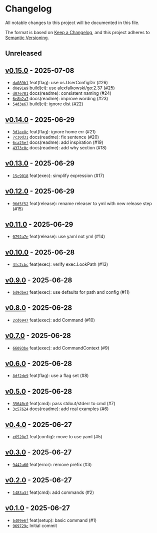 # Changelog

All notable changes to this project will be documented in this file.

The format is based on [Keep a Changelog](https://keepachangelog.com/en/1.0.0/), and this project adheres to [Semantic Versioning](https://semver.org/spec/v2.0.0.html).

## Unreleased

## [v0.15.0](https://github.com/alexfalkowski/tausch/releases/tag/v0.15.0) - 2025-07-08

- [`da089b1`](https://github.com/alexfalkowski/tausch/commit/da089b1849a15823c28e9248c95df6d214f83804) feat(flag): use os.UserConfigDir (#26)
- [`d0e91e9`](https://github.com/alexfalkowski/tausch/commit/d0e91e92a4d9d61ea8445568c35d187078548b83) build(ci): use alexfalkowski/go:2.37 (#25)
- [`d07e781`](https://github.com/alexfalkowski/tausch/commit/d07e781ac86b8cb1e548138824d2fa66d568d78e) docs(readme): consistent naming (#24)
- [`6e8b2a7`](https://github.com/alexfalkowski/tausch/commit/6e8b2a75c73fa32e09de9d65a565a889b88bdfcc) docs(readme): improve wording (#23)
- [`54d3e67`](https://github.com/alexfalkowski/tausch/commit/54d3e67863e8c43f5ad8caf42bf50739c016cd4e) build(ci): ignore dist (#22)

## [v0.14.0](https://github.com/alexfalkowski/tausch/releases/tag/v0.14.0) - 2025-06-29

- [`3d1ee8c`](https://github.com/alexfalkowski/tausch/commit/3d1ee8cd55f31fac6078dd2906ef6c143f89ba65) feat(flag): ignore home err (#21)
- [`7c30d31`](https://github.com/alexfalkowski/tausch/commit/7c30d3137a4ff296409a4e9e5f459afba7d8c4ae) docs(readme): fix sentence (#20)
- [`6ca25ef`](https://github.com/alexfalkowski/tausch/commit/6ca25ef0e67edd1f8bacbde545aba4e9673718d7) docs(readme): add inspiration (#19)
- [`4373c0c`](https://github.com/alexfalkowski/tausch/commit/4373c0c09e61e532ec8149dd5aa6e4ac4ba6d89d) docs(readme): add why section (#18)

## [v0.13.0](https://github.com/alexfalkowski/tausch/releases/tag/v0.13.0) - 2025-06-29

- [`15c9018`](https://github.com/alexfalkowski/tausch/commit/15c9018f1d0004adaa7198d6e184f069da71ce34) feat(exec): simplify expression (#17)

## [v0.12.0](https://github.com/alexfalkowski/tausch/releases/tag/v0.12.0) - 2025-06-29

- [`96d5f52`](https://github.com/alexfalkowski/tausch/commit/96d5f5258015205d2b085318311eb859c2bf5979) feat(release): rename releaser to yml with new release step (#15)

## [v0.11.0](https://github.com/alexfalkowski/tausch/releases/tag/v0.11.0) - 2025-06-29

- [`0792a7e`](https://github.com/alexfalkowski/tausch/commit/0792a7e297638d85c70da92ecd286929cfdac8ba) feat(release): use yaml not yml (#14)

## [v0.10.0](https://github.com/alexfalkowski/tausch/releases/tag/v0.10.0) - 2025-06-28

- [`4fc2cbc`](https://github.com/alexfalkowski/tausch/commit/4fc2cbc11391c78ee3d6f89a77a6c81907a18e07) feat(exec): verify exec.LookPath (#13)

## [v0.9.0](https://github.com/alexfalkowski/tausch/releases/tag/v0.9.0) - 2025-06-28

- [`bd9dbe3`](https://github.com/alexfalkowski/tausch/commit/bd9dbe37c4347ca76d3d8b02e39636bbfddc0739) feat(exec): use defaults for path and config (#11)

## [v0.8.0](https://github.com/alexfalkowski/tausch/releases/tag/v0.8.0) - 2025-06-28

- [`2cd6947`](https://github.com/alexfalkowski/tausch/commit/2cd69470d14e56fc23745620227e0087c94167de) feat(exec): add Command (#10)

## [v0.7.0](https://github.com/alexfalkowski/tausch/releases/tag/v0.7.0) - 2025-06-28

- [`66093be`](https://github.com/alexfalkowski/tausch/commit/66093be949ca7b6a5074dfc17fbb031e19cee485) feat(exec): add CommandContext (#9)

## [v0.6.0](https://github.com/alexfalkowski/tausch/releases/tag/v0.6.0) - 2025-06-28

- [`8df2de9`](https://github.com/alexfalkowski/tausch/commit/8df2de95a01f330463881e4f7bc6b7c8bc0853c0) feat(flag): use a flag set (#8)

## [v0.5.0](https://github.com/alexfalkowski/tausch/releases/tag/v0.5.0) - 2025-06-28

- [`35640c0`](https://github.com/alexfalkowski/tausch/commit/35640c04079063bfcca5ec07f9e4a1b76da8f06a) feat(cmd): pass stdout/stderr to cmd (#7)
- [`3c57624`](https://github.com/alexfalkowski/tausch/commit/3c57624b16531c5fabb8ddcc3a1917e8594abd46) docs(readme): add real examples (#6)

## [v0.4.0](https://github.com/alexfalkowski/tausch/releases/tag/v0.4.0) - 2025-06-27

- [`e6520e7`](https://github.com/alexfalkowski/tausch/commit/e6520e7db70f5357738fd642658f841e9bfebb23) feat(config): move to use yaml (#5)

## [v0.3.0](https://github.com/alexfalkowski/tausch/releases/tag/v0.3.0) - 2025-06-27

- [`9442a60`](https://github.com/alexfalkowski/tausch/commit/9442a607c5f29552b60510d59d5186fc57380eb8) feat(error): remove prefix (#3)

## [v0.2.0](https://github.com/alexfalkowski/tausch/releases/tag/v0.2.0) - 2025-06-27

- [`1483a3f`](https://github.com/alexfalkowski/tausch/commit/1483a3f05af14c2466556b644530627f1a1d52b2) feat(cmd): add commands (#2)

## [v0.1.0](https://github.com/alexfalkowski/tausch/releases/tag/v0.1.0) - 2025-06-27

- [`b409e6f`](https://github.com/alexfalkowski/tausch/commit/b409e6f51ede55934aa051552f4a5c39382a17d6) feat(setup): basic command (#1)
- [`969729c`](https://github.com/alexfalkowski/tausch/commit/969729c5eed74c0dad020baf67ced7e9739e7056) Initial commit
